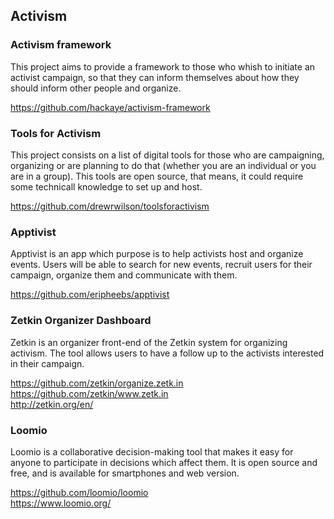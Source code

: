 ## Activism

### Activism framework

This project aims to provide a framework to those who whish to initiate an activist campaign, so that they can inform themselves about how they should inform other people and organize.

https://github.com/hackaye/activism-framework

### Tools for Activism

This project consists on a list of digital tools for those who are campaigning, organizing or are planning to do that (whether you are an individual or you are in a group). This tools are open source, that means, it could require some technicall knowledge to set up and host.

https://github.com/drewrwilson/toolsforactivism

### Apptivist

Apptivist is an app which purpose is to help activists host and organize events. Users will be able to search for new events, recruit users for their campaign, organize them and communicate with them.

https://github.com/eripheebs/apptivist


### Zetkin Organizer Dashboard

Zetkin is an organizer front-end of the Zetkin system for organizing activism. The tool allows users to have a follow up to the activists interested in their campaign.

https://github.com/zetkin/organize.zetk.in   
https://github.com/zetkin/www.zetk.in      
http://zetkin.org/en/      

### Loomio

Loomio is a collaborative decision-making tool that makes it easy for anyone to participate in decisions which affect them.
It is open source and free, and is available for smartphones and web version.

https://github.com/loomio/loomio  
https://www.loomio.org/  
